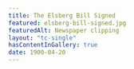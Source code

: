 ```yaml
---
title: The Elsberg Bill Signed
featured: elsberg-bill-signed.jpg
featuredAlt: Newspaper clipping
layout: "tc-single"
hasContentInGallery: true
date: 1900-04-20
---
```


